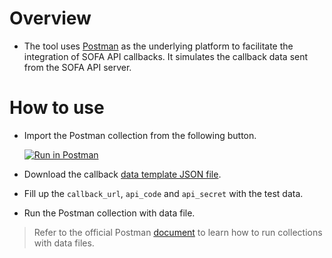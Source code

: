 # Overview

- The tool uses [Postman](https://learning.postman.com/) as the underlying platform to facilitate the integration of SOFA API callbacks. It simulates the callback data sent from the SOFA API server.

# How to use

- Import the Postman collection from the following button.

	[![Run in Postman](https://run.pstmn.io/button.svg)](https://app.getpostman.com/run-collection/648921209724ab38f951?action=collection%2Fimport)

- Download the callback [data template JSON file](https://github.com/CYBAVO/SOFA_MOCK_CALLBACK_TOOL/blob/master/template/mock-callback-data-template.json).

- Fill up the `callback_url`, `api_code` and `api_secret` with the test data.

- Run the Postman collection with data file.

> Refer to the official Postman [document](https://learning.postman.com/docs/running-collections/working-with-data-files/) to learn how to run collections with data files.